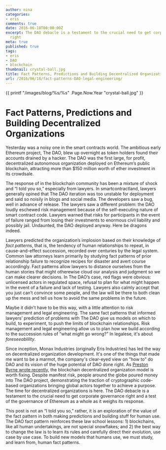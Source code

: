 ```yaml
---
author: nina
categories:
- eris
comments: true
date: 2016-06-18T00:00:00Z
excerpt: The DAO debacle is a testament to the crucial need to get corporate governance
  right
meta: true
published: true
tags:
- eris
- DAO
- blockchain
thumbnail: crystal-ball.jpg
title: Fact Patterns, Predictions and Building Decentralized Organizations
url: /2016/06/18/fact-patterns-DAO-legal-engineering/
---
```


{{ printf "/images/blog/%s/%s" .Page.Now.Year "crystal-ball.jpg" }}


# Fact Patterns, Predictions and Building Decentralized Organizations

Yesterday was a noisy one in the smart contracts world. The ambitious early Ethereum project, The DAO, blew up overnight as token holders found their accounts drained by a hacker. The DAO was the first large, for profit, decentralized autonomous organization deployed on Ethereum’s public blockchain, attracting more than $150 million worth of ether investment in its crowdsale.

The response of in the blockchain community has been a mixture of shock and “I told you so,” especially from lawyers. In smartcontractland, lawyers generally opined that The DAO iteration was too unstable for deployment and said so noisily in blogs and social media. The developers saw a bug, well in advance of release. The lawyers saw a different problem: the DAO loudly eschewed risk management because of the self-executing nature of smart contract code. Lawyers warned that risks for participants in the event of failure ranged from losing their investments to enormous civil liability and possibly jail. Undaunted, the DAO deployed anyway. Here be dragons indeed.

Lawyers predicted the organization’s implosion based on their knowledge of *fact patterns*, that is, the tendency of human relationships to repeat, in cause-and-effect succession, recorded over centuries by the legal system. Common law attorneys learn primarily by studying fact patterns of prior relationship failure to recognize recipes for disaster and avert course accordingly. Fact patterns allow lawyers to distance ourselves from the human stories that might otherewise cloud our analysis and judgment so we can make clearer decisions. In The DAO’s case, red flags were obvious: unlicensed actors in regulated space, refusal to plan for what might happen in the event of a failure and lack of testing. Lawyers also calmly accept that you just can’t convince some people, and the law will be there to both clean up the mess and tell us how to avoid the same problems in the future.

Maybe it didn’t have to be this way, with a little attention to risk management and legal engineering. The same fact patterns that informed lawyers’ prediction of problems with The DAO give us models on which to build, to experiment, to push the limits of blockchain relationships. Risk management and legal engineering allow us to plan how we build according to the succession rules of “what might go wrong?” In legalese, it's about *foreseeablility*.

Since inception, Monax Industries (originally Eris Industries) has led the way on decentralized organization development. It's one of the things that made me want to be a marmot, the company's clear-eyed view on "how to" do DAO and its vision of the huge potential of DAO done right. As [Preston Byrne wrote recently](https://prestonbyrne.com/2016/05/17/thedao-dont-walk-away-restructure/), the blockchain decentralized organization model is worth fixing. Despite manifest risk, people around the globe poured money into The DAO project, demonstrating the traction of cryptographic code-based organizations bringing global actors together to achieve a purpose. The time for decentralized organizations is here. The DAO debacle is a testament to the crucial need to get corporate governance right and a test of the governance of Ethereum as a whole as it weighs its response.

This post is not an “I told you so,” rather, it is an exploration of the value of the fact pattern in both making predictions and building stuff for human use. The DAO fact pattern reinforces these law school lessons: 1) blockchains, like all human undertakings, are not special snowflakes; and 2) the best way to change the law is to learn its rules and carefully direct their evolution, use case by use case. To build new models that humans use, we must study, and learn from, human fact patterns.
